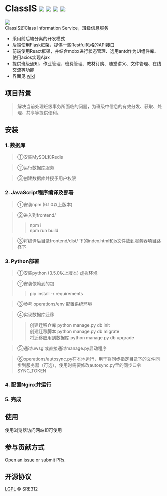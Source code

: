 # ClassIS ![](https://raw.githubusercontent.com/wiki/SRE312/ClassIS/images/license.png) ![](https://raw.githubusercontent.com/wiki/SRE312/ClassIS/images/flask.png) ![](https://raw.githubusercontent.com/wiki/SRE312/ClassIS/images/react.png) ![](https://raw.githubusercontent.com/wiki/SRE312/ClassIS/images/antd.png)  
<img align="middle" src="https://raw.githubusercontent.com/wiki/SRE312/ClassIS/images/logo.png"></img>  
ClassIS即Class Information Service，班级信息服务  
* 采用前后端分离的开发模式  
* 后端使用Flask框架，提供一些Restful风格的API接口  
* 前端使用React框架，并结合mobx进行状态管理、选用antd作为UI组件库、使用axios实现Ajax  
* 提供班级通知、作业管理、班费管理、教材订购、随堂讲义、文件管理、在线交流等功能  
* 界面见 [wiki](https://github.com/SRE312/ClassIS/wiki)
## 项目背景
> 解决当前处理班级事务所面临的问题，为班级中信息的有效分发、获取、处理、共享等提供便利。  
## 安装
### 1. 数据库
> ①安装MySQL和Redis  

> ②运行数据库服务  

> ③创建数据库并授予用户权限  

### 2. JavaScript程序编译及部署
> ①安装npm (6.1.0以上版本)  

> ②进入到frontend/  
> > npm i  
> > npm run build  

> ③将编译后目录frontend/dist/ 下的index.html和js文件放到服务器项目路径下

### 3. Python部署 
> ①安装python (3.5.0以上版本) 虚拟环境  

> ②安装依赖到的包 
> > pip install -r requirements  

> ③参考 operations/env 配置系统环境  

> ④实现数据库迁移  
> > 创建迁移仓库  python manage.py db init  
> > 创建迁移脚本  python manage.py db migrate  
> > 将迁移应用到数据库  python manage.py db upgrade  

> ⑤通过uwsgi或直接通过manage.py启动程序  

> ⑥operations/autosync.py在本地运行，用于将同步指定目录下的文件同步到服务器（可选），使用时需要修改autosync.py里的同步口令SYNC_TOKEN 
### 4. 配置Nginx并运行
### 5. 完成
## 使用
使用浏览器访问网站即可使用
## 参与贡献方式
[Open an issue](github.com/SRE312/ClassIS/issues/new) or submit PRs.
## 开源协议
[LGPL](https://github.com/SRE312/ClassIS/blob/master/LICENSE) © SRE312
